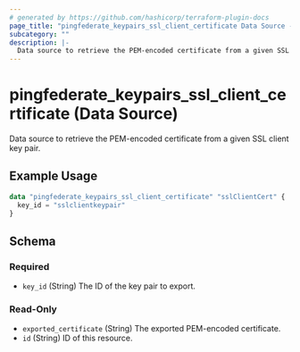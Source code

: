 ```yaml
---
# generated by https://github.com/hashicorp/terraform-plugin-docs
page_title: "pingfederate_keypairs_ssl_client_certificate Data Source - terraform-provider-pingfederate"
subcategory: ""
description: |-
  Data source to retrieve the PEM-encoded certificate from a given SSL client key pair.
---
```


# pingfederate_keypairs_ssl_client_certificate (Data Source)

Data source to retrieve the PEM-encoded certificate from a given SSL client key pair.

## Example Usage

```terraform
data "pingfederate_keypairs_ssl_client_certificate" "sslClientCert" {
  key_id = "sslclientkeypair"
}
```

<!-- schema generated by tfplugindocs -->
## Schema

### Required

- `key_id` (String) The ID of the key pair to export.

### Read-Only

- `exported_certificate` (String) The exported PEM-encoded certificate.
- `id` (String) ID of this resource.
